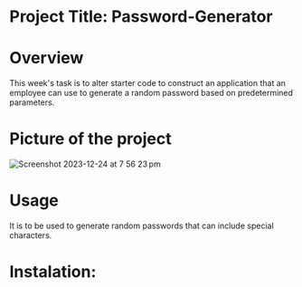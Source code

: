 # Project Title: Password-Generator

# Overview
This week's task is to alter starter code to construct an application that an employee can use to generate a random password based on predetermined parameters.

# Picture of the project
![Screenshot 2023-12-24 at 7 56 23 pm](https://github.com/Raxch23/Password-Generator/assets/148925012/5e87d52e-1e4f-4b6b-a5eb-30003ad2458b)

# Usage
It is to be used to generate random passwords that can include special characters.

# Instalation:
